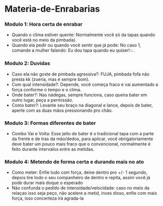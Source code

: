 # Materia-de-Enrabarias

### Modulo 1: Hora certa de enrabar
- Quando o clima estiver quente: Normalmente você só da tapas quando você está no meio da pimbada).
- Quando ela pedir ou quando você sentir que já pode: No caso 1, comande a mulher falando: Eu dou tapa quando eu quiser!💥.

### Modulo 2: Duvidas
- Caso ela não goste de pimbada agressiva?: FUJA, pimbada fofa não presta kk (zueria, mas é sempre bom).
- Com qual intensidade?: Depende, você começa fraco e vai aumentado a força conforme o tempo e o clima.
- Onde bater?: Nas nádegas, sempre funciona, caso queira bater em outro lugar, peça a permissão.
- Como bater?: Levante seu braço na diagonal e lance, depois de bater, aperte com as duas mãos pressionando pro chão.

### Modulo 3: Formas diferentes de bater
- Combo Vai e Volta: Esse jeito de bater é o tradicional tapa com a parte da frente e de tras da mão/dedos, para aplicar, você obrigatoriamente deve bater um pouco mais fraco que o convencional, normalmente é feito durante intervalos entre as metidas.

### Modulo 4: Metendo de forma certa e durando mais no ato
- Como meter: Enfie tudo com força, deixe dentro pro +/- 1 segundo, depois tire todo o seu companheiro de dentro e repita, assim você já pode durar mais doque o esperado
- Não confunda o pedido de intensidade/velocidade: caso no meio da relaçao isso seja peço, não acelere a metid, inves disso, enfie com mais força, isso concerteza irá agrada-la
